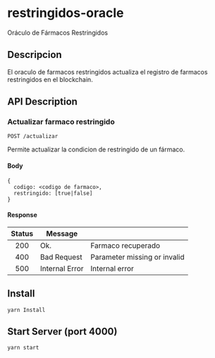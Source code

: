 # restringidos-oracle
Oráculo de Fármacos Restringidos

## Descripcion
El oraculo de farmacos restringidos actualiza el registro de farmacos restringidos en el blockchain.

## API Description

### Actualizar farmaco restringido

`POST /actualizar`

Permite actualizar la condicion de restringido de un fármaco.

#### Body
```
{
  codigo: <codigo de farmaco>,
  restringido: [true|false]
}
```

#### Response

| Status |     Message    |                               |
|:------:|----------------|-------------------------------|
| 200    | Ok.            | Farmaco recuperado            |
| 400    | Bad Request    | Parameter missing or invalid  |
| 500    | Internal Error | Internal error                |


## Install
```
yarn Install
```

## Start Server (port 4000)
```
yarn start
```